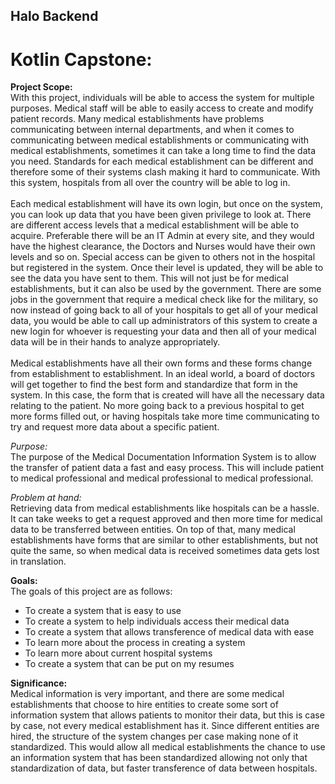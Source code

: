 ## Halo Backend
# Kotlin Capstone:


**Project Scope:** <br/>
  With this project, individuals will be able to access the system for multiple purposes. Medical staff will be able to easily access to create and modify patient records. Many medical establishments have problems communicating between internal departments, and when it comes to communicating between medical establishments or communicating with medical establishments, sometimes it can take a long time to find the data you need. Standards for each medical establishment can be different and therefore some of their systems clash making it hard to communicate. With this system, hospitals from all over the country will be able to log in. <br/> <br/>
  Each medical establishment will have its own login, but once on the system, you can look up data that you have been given privilege to look at. There are different access levels that a medical establishment will be able to acquire. Preferable there will be an IT Admin at every site, and they would have the highest clearance, the Doctors and Nurses would have their own levels and so on. Special access can be given to others not in the hospital but registered in the system. Once their level is updated, they will be able to see the data you have sent to them. This will not just be for medical establishments, but it can also be used by the government. There are some jobs in the government that require a medical check like for the military, so now instead of going back to all of your hospitals to get all of your medical data, you would be able to call up administrators of this system to create a new login for whoever is requesting your data and then all of your medical data will be in their hands to analyze appropriately. <br/> <br/>
  Medical establishments have all their own forms and these forms change from establishment to establishment. In an ideal world, a board of doctors will get together to find the best form and standardize that form in the system. In this case, the form that is created will have all the necessary data relating to the patient. No more going back to a previous hospital to get more forms filled out, or having hospitals take more time communicating to try and request more data about a specific patient. 

*Purpose:* <br/>
The purpose of the Medical Documentation Information System is to allow the transfer of patient data a fast and easy process. This will include patient to medical professional and medical professional to medical professional.

*Problem at hand:* <br/>
Retrieving data from medical establishments like hospitals can be a hassle. It can take weeks to get a request approved and then more time for medical data to be transferred between entities. On top of that, many medical establishments have forms that are similar to other establishments, but not quite the same, so when medical data is received sometimes data gets lost in translation.

**Goals:** <br/>
The goals of this project are as follows:
-	To create a system that is easy to use
-	To create a system to help individuals access their medical data
-	To create a system that allows transference of medical data with ease
-	To learn more about the process in creating a system
-	To learn more about current hospital systems
-	To create a system that can be put on my resumes

**Significance:** <br/>
  Medical information is very important, and there are some medical establishments that choose to hire entities to create some sort of information system that allows patients to monitor their data, but this is case by case, not every medical establishment has it. Since different entities are hired, the structure of the system changes per case making none of it standardized. This would allow all medical establishments the chance to use an information system that has been standardized allowing not only that standardization of data, but faster transference of data between hospitals.


